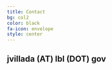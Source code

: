 ```yaml
---
title: Contact
bg: col2
color: black 
fa-icon: envelope
style: center
---
```


## **jvillada** (AT) **lbl** (DOT) **gov**

<a href="https://twitter.com/astrogenomics" target="_blank"><i class="fa fa-twitter fa-3x"></i></a>
<a href="https://github.com/juanvillada" target="_blank"><i class="fa fa-github fa-3x"></i></a>
<a href="https://orcid.org/0000-0003-2216-4279" target="_blank"><i class="ai ai-orcid ai-3x"></i></a>


